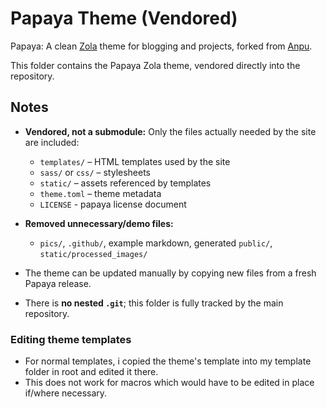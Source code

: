 # Papaya Theme (Vendored)

Papaya: A clean [Zola](https://getzola.org) theme for blogging and projects, forked from [Anpu](https://github.com/zbrox/anpu-zola-theme).

This folder contains the Papaya Zola theme, vendored directly into the repository.

## Notes

- **Vendored, not a submodule:** Only the files actually needed by the site are included:
  - `templates/` – HTML templates used by the site
  - `sass/` or `css/` – stylesheets
  - `static/` – assets referenced by templates
  - `theme.toml` – theme metadata
  - `LICENSE` - papaya license document

- **Removed unnecessary/demo files:**
  - `pics/`, `.github/`, example markdown, generated `public/`, `static/processed_images/`

- The theme can be updated manually by copying new files from a fresh Papaya release.

- There is **no nested `.git`**; this folder is fully tracked by the main repository.

### Editing theme templates

- For normal templates, i copied the theme's template into my template folder in root and edited it there.
- This does not work for macros which would have to be edited in place if/where necessary. 